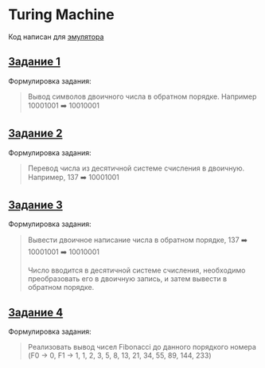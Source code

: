 # Turing Machine

Код написан для [эмулятора](http://lc3tutor.org)


## [Задание 1](./reverse_binary.asm)

Формулировка задания:
> Вывод символов двоичного числа в обратном порядке. Например 10001001 ➡️ 10010001


## [Задание 2](./dec_to_bin.asm)

Формулировка задания:
> Перевод числа из десятичной системе счисления в двоичную. Например, 137 ➡️ 10001001


## [Задание 3](./dec_to_reverse_binary.asm)

Формулировка задания:
> Вывести двоичное написание числа в обратном порядке, 137 ➡️ 10001001 ➡️ 10010001
>
> Число вводится в десятичной системе счисления, необходимо преобразовать его в двоичную запись, и затем вывести в обратном порядке.


## [Задание 4](./fibonachi.asm)

Формулировка задания:
> Реализовать вывод чисел Fibonacci до данного порядкого номера (F0 -> 0, F1 -> 1, 1, 2, 3, 5, 8, 13, 21, 34, 55, 89, 144, 233)
